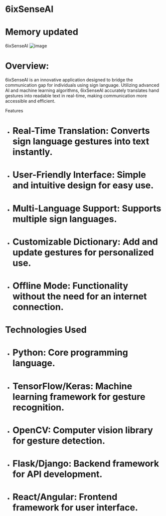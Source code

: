 # 6ixSenseAI
# Memory updated

6ixSenseAI
 ![image](https://github.com/user-attachments/assets/0389eca1-a5e6-4116-8427-6a3ecc276603)


# Overview: 
  6ixSenseAI is an innovative application designed to bridge the communication gap for individuals using sign language. Utilizing advanced AI and machine learning algorithms, 6ixSenseAI accurately translates hand gestures into readable text in real-time, making communication more accessible and efficient.

Features
- # Real-Time Translation: Converts sign language gestures into text instantly.
- # User-Friendly Interface: Simple and intuitive design for easy use.
- # Multi-Language Support: Supports multiple sign languages.
- # Customizable Dictionary: Add and update gestures for personalized use.
- # Offline Mode: Functionality without the need for an internet connection.
# Technologies Used
- # Python: Core programming language.
- # TensorFlow/Keras: Machine learning framework for gesture recognition.
- # OpenCV: Computer vision library for gesture detection.
- # Flask/Django: Backend framework for API development.
- # React/Angular: Frontend framework for user interface.

